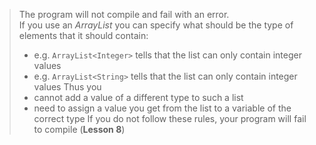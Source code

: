 > The program will not compile and fail with an error.  
> If you use an _ArrayList_ you can specify what should be the type of elements that it should contain:
> * e.g. `ArrayList<Integer>` tells that the list can only contain integer values
> * e.g. `ArrayList<String>` tells that the list can only contain integer values
> Thus you
> * cannot add a value of a different type to such a list
> * need to assign a value you get from the list to a variable of the correct type
> If you do not follow these rules, your program will fail to compile
> (**Lesson 8**)
